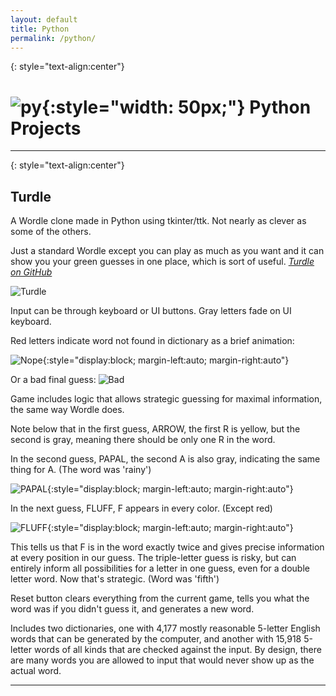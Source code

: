 ```yaml
---
layout: default
title: Python
permalink: /python/
---
```


{: style="text-align:center"}
# ![py](/assets/py.svg){:style="width: 50px;"} **Python Projects**

***

{: style="text-align:center"}
## **Turdle**
A Wordle clone made in Python using tkinter/ttk. Not nearly as clever as some of the others.

Just a standard Wordle except you can play as much as you want and it can show you your green guesses
in one place, which is sort of useful. *[Turdle on GitHub](https://github.com/e-thab/Turdle)*

![Turdle](/assets/turdle1.png)

Input can be through keyboard or UI buttons. Gray letters fade on UI keyboard.

Red letters indicate word not found in dictionary as a brief animation:

![Nope](/assets/nuhuh.gif){:style="display:block; margin-left:auto; margin-right:auto"}

Or a bad final guess:
![Bad](/assets/turdle2.png)

Game includes logic that allows strategic guessing for maximal information, the same way Wordle does.

Note below that in the first guess, ARROW,
the first R is yellow, but the second is gray, meaning there should be only one 
R in the word.

In the second guess, PAPAL, the second A is also gray, indicating the same thing for A. (The word was 'rainy')

![PAPAL](/assets/papal.png){:style="display:block; margin-left:auto; margin-right:auto"}

In the next guess, FLUFF, F appears in every color. (Except red)

![FLUFF](/assets/fluff.png){:style="display:block; margin-left:auto; margin-right:auto"}

This tells us that F is in the word exactly twice and gives precise information at every position in our guess.
The triple-letter guess is risky, but can entirely inform all possibilities for a letter in one guess, even for a double letter word.
Now that's strategic. (Word was 'fifth')

Reset button clears everything from the current game, tells you what the word was
if you didn't guess it, and generates a new word.

Includes two dictionaries, one with 4,177 mostly reasonable 5-letter English words that can be generated by the computer,
and another with 15,918 5-letter words of all kinds that are checked against the input. By design, there are many words you are allowed
to input that would never show up as the actual word.

***